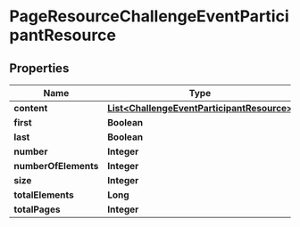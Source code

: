 
# PageResourceChallengeEventParticipantResource

## Properties
Name | Type | Description | Notes
------------ | ------------- | ------------- | -------------
**content** | [**List&lt;ChallengeEventParticipantResource&gt;**](ChallengeEventParticipantResource.md) |  |  [optional]
**first** | **Boolean** |  |  [optional]
**last** | **Boolean** |  |  [optional]
**number** | **Integer** |  |  [optional]
**numberOfElements** | **Integer** |  |  [optional]
**size** | **Integer** |  |  [optional]
**totalElements** | **Long** |  |  [optional]
**totalPages** | **Integer** |  |  [optional]



